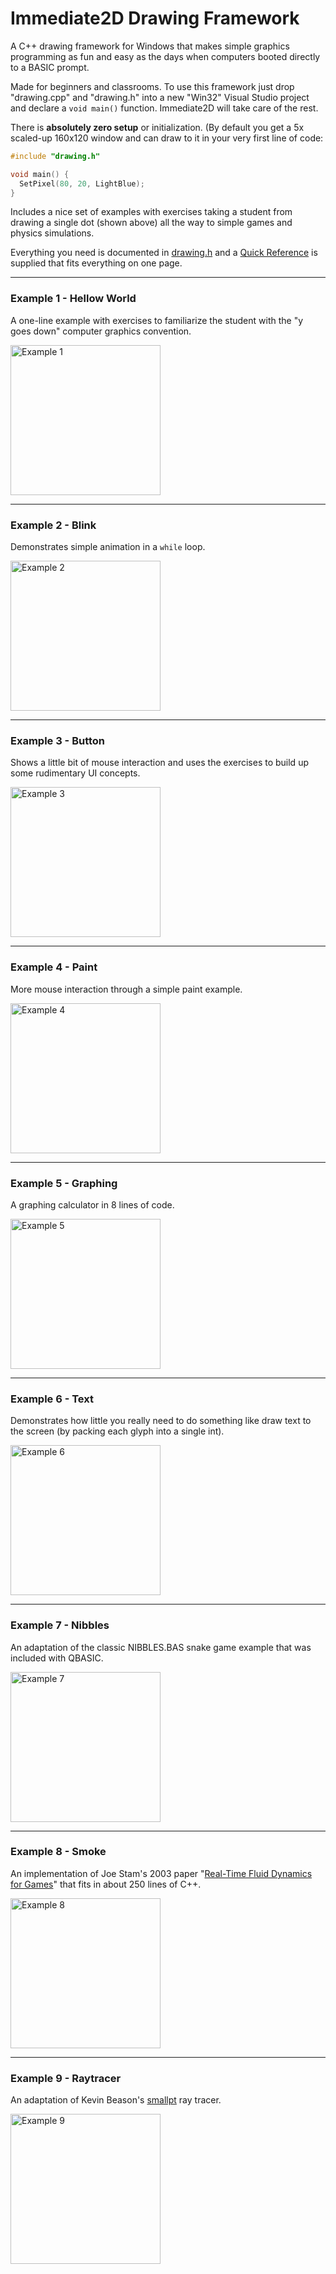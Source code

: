 # Immediate2D Drawing Framework
A C++ drawing framework for Windows that makes simple graphics programming as fun and easy as the days when computers booted directly to a BASIC prompt.

Made for beginners and classrooms.  To use this framework just drop "drawing.cpp" and "drawing.h" into a new "Win32" Visual Studio project and declare a `void main()` function.  Immediate2D will take care of the rest.

There is **absolutely zero setup** or initialization.  (By default you get a 5x scaled-up 160x120 window and can draw to it in your very first line of code:
```C++
#include "drawing.h"

void main() {
  SetPixel(80, 20, LightBlue);
}
```

Includes a nice set of examples with exercises taking a student from drawing a single dot (shown above) all the way to simple games and physics simulations.

Everything you need is documented in [drawing.h](/drawing.h) and a [Quick Reference](/QuickReference.pdf) is supplied that fits everything on one page.


---

### Example 1 - Hellow World
A one-line example with exercises to familiarize the student with the "y goes down" computer graphics convention.

<img alt="Example 1" src="images/example1.png" height="240">

---

### Example 2 - Blink
Demonstrates simple animation in a `while` loop.

<img alt="Example 2" src="images/example2.png" height="240">

---

### Example 3 - Button
Shows a little bit of mouse interaction and uses the exercises to build up some rudimentary UI concepts.

<img alt="Example 3" src="images/example3.png" height="240">

---

### Example 4 - Paint
More mouse interaction through a simple paint example.

<img alt="Example 4" src="images/example4.png" height="240">

---

### Example 5 - Graphing
A graphing calculator in 8 lines of code.

<img alt="Example 5" src="images/example5.png" height="240">

---

### Example 6 - Text
Demonstrates how little you really need to do something like draw text to the screen (by packing each glyph into a single int).

<img alt="Example 6" src="images/example6.png" height="240">

---

### Example 7 - Nibbles
An adaptation of the classic NIBBLES.BAS snake game example that was included with QBASIC.

<img alt="Example 7" src="images/example7.png" height="240">

---

### Example 8 - Smoke
An implementation of Joe Stam's 2003 paper "[Real-Time Fluid Dynamics for Games](http://www.dgp.toronto.edu/~stam/reality/Research/pub.html)" that fits in about 250 lines of C++.

<img alt="Example 8" src="images/example8.png" height="240">

---

### Example 9 - Raytracer
An adaptation of Kevin Beason's [smallpt](http://www.kevinbeason.com/smallpt/) ray tracer.

<img alt="Example 9" src="images/example9.png" height="240">
